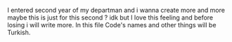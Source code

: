   I entered second year of my departman and i wanna create more and more maybe this is just for this second ? idk
  but I love this feeling and before losing i will write more.
In this file Code's names and other things will be Turkish.
